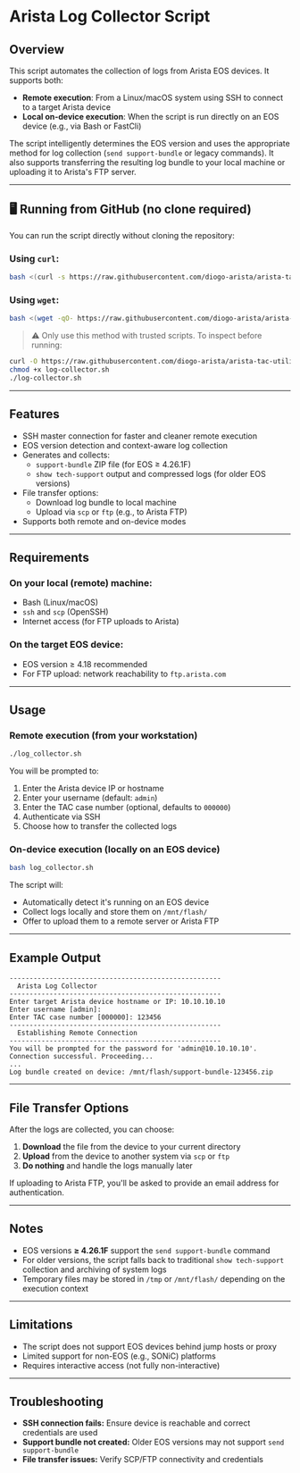 # Arista Log Collector Script

## Overview

This script automates the collection of logs from Arista EOS devices. It supports both:

- **Remote execution**: From a Linux/macOS system using SSH to connect to a target Arista device  
- **Local on-device execution**: When the script is run directly on an EOS device (e.g., via Bash or FastCli)  

The script intelligently determines the EOS version and uses the appropriate method for log collection (`send support-bundle` or legacy commands). It also supports transferring the resulting log bundle to your local machine or uploading it to Arista's FTP server.

---

## 🖥️ Running from GitHub (no clone required)

You can run the script directly without cloning the repository:

### Using `curl`:
```bash
bash <(curl -s https://raw.githubusercontent.com/diogo-arista/arista-tac-utilities/main/log-collector/log-collector.sh)
```

### Using `wget`:
```bash
bash <(wget -qO- https://raw.githubusercontent.com/diogo-arista/arista-tac-utilities/main/log-collector/log-collector.sh)
```

> ⚠️ Only use this method with trusted scripts. To inspect before running:
```bash
curl -O https://raw.githubusercontent.com/diogo-arista/arista-tac-utilities/main/log-collector/log-collector.sh
chmod +x log-collector.sh
./log-collector.sh
```

---

## Features

- SSH master connection for faster and cleaner remote execution  
- EOS version detection and context-aware log collection  
- Generates and collects:
  - `support-bundle` ZIP file (for EOS ≥ 4.26.1F)  
  - `show tech-support` output and compressed logs (for older EOS versions)  
- File transfer options:
  - Download log bundle to local machine  
  - Upload via `scp` or `ftp` (e.g., to Arista FTP)  
- Supports both remote and on-device modes  

---

## Requirements

### On your local (remote) machine:
- Bash (Linux/macOS)  
- `ssh` and `scp` (OpenSSH)  
- Internet access (for FTP uploads to Arista)  

### On the target EOS device:
- EOS version ≥ 4.18 recommended  
- For FTP upload: network reachability to `ftp.arista.com`  

---

## Usage

### Remote execution (from your workstation)

```bash
./log_collector.sh
```

You will be prompted to:

1. Enter the Arista device IP or hostname  
2. Enter your username (default: `admin`)  
3. Enter the TAC case number (optional, defaults to `000000`)  
4. Authenticate via SSH  
5. Choose how to transfer the collected logs  

### On-device execution (locally on an EOS device)

```bash
bash log_collector.sh
```

The script will:

- Automatically detect it's running on an EOS device  
- Collect logs locally and store them on `/mnt/flash/`  
- Offer to upload them to a remote server or Arista FTP  

---

## Example Output

```
-----------------------------------------------------
  Arista Log Collector
-----------------------------------------------------
Enter target Arista device hostname or IP: 10.10.10.10
Enter username [admin]:
Enter TAC case number [000000]: 123456
-----------------------------------------------------
  Establishing Remote Connection
-----------------------------------------------------
You will be prompted for the password for 'admin@10.10.10.10'.
Connection successful. Proceeding...
...
Log bundle created on device: /mnt/flash/support-bundle-123456.zip
```

---

## File Transfer Options

After the logs are collected, you can choose:

1. **Download** the file from the device to your current directory  
2. **Upload** from the device to another system via `scp` or `ftp`  
3. **Do nothing** and handle the logs manually later  

If uploading to Arista FTP, you'll be asked to provide an email address for authentication.

---

## Notes

- EOS versions **≥ 4.26.1F** support the `send support-bundle` command  
- For older versions, the script falls back to traditional `show tech-support` collection and archiving of system logs  
- Temporary files may be stored in `/tmp` or `/mnt/flash/` depending on the execution context  

---

## Limitations

- The script does not support EOS devices behind jump hosts or proxy  
- Limited support for non-EOS (e.g., SONiC) platforms  
- Requires interactive access (not fully non-interactive)  

---

## Troubleshooting

- **SSH connection fails:** Ensure device is reachable and correct credentials are used  
- **Support bundle not created:** Older EOS versions may not support `send support-bundle`  
- **File transfer issues:** Verify SCP/FTP connectivity and credentials  
